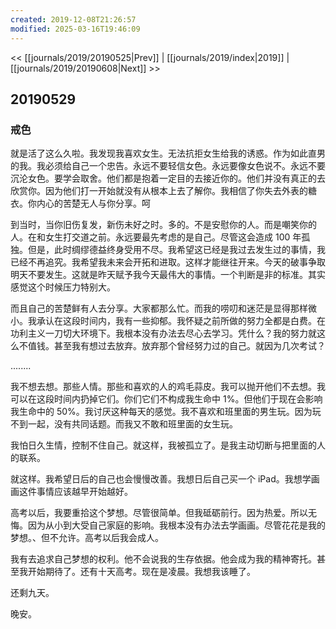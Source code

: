 ```yaml
---
created: 2019-12-08T21:26:57
modified: 2025-03-16T19:46:09
---
```


<< [[journals/2019/20190525|Prev]] | [[journals/2019/index|2019]] | [[journals/2019/20190608|Next]] >>

## 20190529

### 戒色

就是活了这么久啦。我发现我喜欢女生。无法抗拒女生给我的诱惑。作为如此直男的我。我必须给自己一个忠告。永远不要轻信女色。永远要像女色说不。永远不要沉沦女色。要学会取舍。他们都是抱着一定目的去接近你的。他们并没有真正的去欣赏你。因为他们打一开始就没有从根本上去了解你。我相信了你失去外表的糖衣。你内心的苦楚无人与你分享。呵

到当时，当你旧伤复发，新伤未好之时。多的。不是安慰你的人。而是嘲笑你的人。在和女生打交道之前。永远要最先考虑的是自己。尽管这会造成 100 年孤独。但是，此时绸缪德益终身受用不尽。我希望这已经是我过去发生过的事情，我已经不再追究。我希望我未来会开拓和进取。这样才能继往开来。今天的破事争取明天不要发生。这就是昨天赋予我今天最伟大的事情。一个判断是非的标准。其实感觉这个时候压力特别大。

而且自己的苦楚鲜有人去分享。大家都那么忙。而我的唠叨和迷茫是显得那样微小。我承认在这段时间内，我有一些抑郁。我怀疑之前所做的努力全都是白费。在功利主义一刀切大环境下。我根本没有办法去尽心去学习。凭什么？我的努力就这么不值钱。甚至我有想过去放弃。放弃那个曾经努力过的自己。就因为几次考试？

........

我不想去想。那些人情。那些和喜欢的人的鸡毛蒜皮。我可以抛开他们不去想。我可以在这段时间内扔掉它们。你们它们不构成我生命中 1%。但他们于现在会影响我生命中的 50%。我讨厌这种每天的感觉。我不喜欢和班里面的男生玩。因为玩不到一起，没有共同话题。而我又不敢和班里面的女生玩。

我怕日久生情，控制不住自己。就这样，我被孤立了。是我主动切断与把里面的人的联系。

就这样。我希望日后的自己也会慢慢改善。我想日后自己买一个 iPad。我想学画画这件事情应该越早开始越好。

高考以后，我要重拾这个梦想。尽管很简单。但我砥砺前行。因为热爱。所以无悔。因为从小到大受自己家庭的影响。我根本没有办法去学画画。尽管花花是我的梦想。、但不允许。高考以后我会成人。

我有去追求自己梦想的权利。他不会说我的生存依据。他会成为我的精神寄托。甚至我开始期待了。还有十天高考。现在是凌晨。我想我该睡了。

还剩九天。

晚安。
